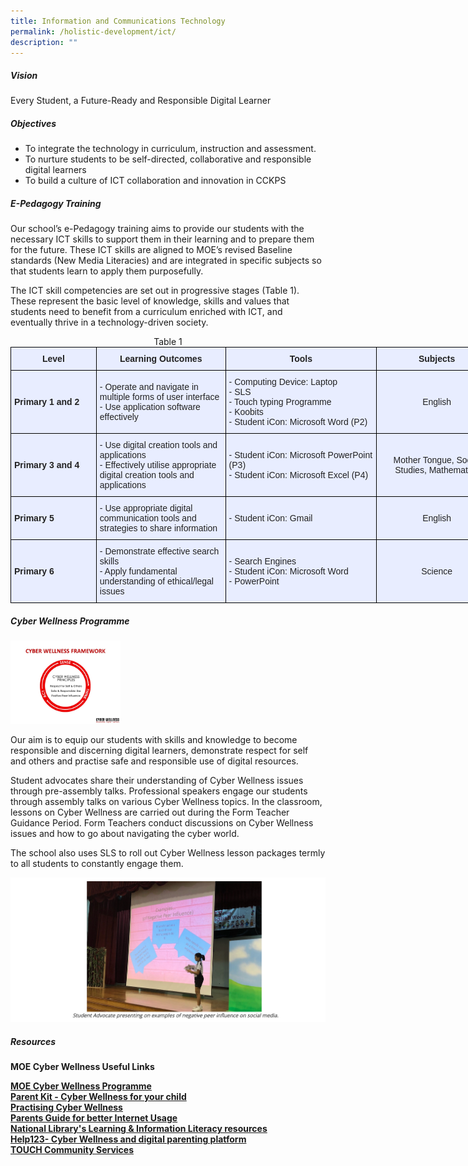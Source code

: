 ```yaml
---
title: Information and Communications Technology
permalink: /holistic-development/ict/
description: ""
---
```

##### **Vision**

Every Student, a Future-Ready and Responsible Digital Learner

##### **Objectives**

* To integrate the technology in curriculum, instruction and assessment.
* To nurture students to be self-directed, collaborative and responsible digital learners
* To build a culture of ICT collaboration and innovation in CCKPS

##### **E-Pedagogy Training**

Our school’s e-Pedagogy training aims to provide our students with the necessary ICT skills to support them in their learning and to prepare them for the future. These ICT skills are aligned to MOE’s revised Baseline standards (New Media Literacies) and are integrated in specific subjects so that students learn to apply them purposefully.

  

The ICT skill competencies are set out in progressive stages (Table 1). These represent the basic level of knowledge, skills and values that students need to benefit from a curriculum enriched with ICT, and eventually thrive in a technology-driven society.

<center>Table 1</center>

<style type="text/css">
.tg  {border-collapse:collapse;border-spacing:0;margin:0px auto;}
.tg td{border-color:black;border-style:solid;border-width:1px;font-family:Arial, sans-serif;font-size:14px;
  overflow:hidden;padding:10px 5px;word-break:normal;}
.tg th{border-color:black;border-style:solid;border-width:1px;font-family:Arial, sans-serif;font-size:14px;
  font-weight:normal;overflow:hidden;padding:10px 5px;word-break:normal;}
.tg .tg-xwen{background-color:#E8EDFF;color:#222;font-weight:bold;text-align:left;vertical-align:middle}
.tg .tg-1uvx{background-color:#E8EDFF;color:#222;font-weight:bold;text-align:center;vertical-align:middle}
.tg .tg-22b2{background-color:#E8EDFF;color:#222;text-align:center;vertical-align:middle}
.tg .tg-lr6o{background-color:#E8EDFF;color:#222;text-align:left;vertical-align:middle}
</style>
<table class="tg" style="undefined;table-layout: fixed; width: 779px">
<colgroup>
<col style="width: 137px">
<col style="width: 207px">
<col style="width: 242px">
<col style="width: 193px">
</colgroup>
<tbody>
  <tr>
    <td class="tg-1uvx">Level</td>
    <td class="tg-1uvx">Learning Outcomes</td>
    <td class="tg-1uvx">Tools</td>
    <td class="tg-1uvx">Subjects</td>
  </tr>
  <tr>
    <td class="tg-xwen">Primary 1 and 2</td>
    <td class="tg-lr6o">- Operate and navigate in multiple forms of user interface<br>- Use application software effectively</td>
    <td class="tg-lr6o">- Computing Device: Laptop<br>- SLS<br>- Touch typing Programme<br>- Koobits<br>- Student iCon: Microsoft Word (P2)</td>
    <td class="tg-22b2">English</td>
  </tr>
  <tr>
    <td class="tg-xwen">Primary 3 and 4</td>
    <td class="tg-lr6o">- Use digital creation tools and applications<br>- Effectively utilise appropriate digital creation tools and applications<br></td>
    <td class="tg-lr6o">- Student iCon: Microsoft PowerPoint (P3)<br>- Student iCon: Microsoft Excel (P4)</td>
    <td class="tg-22b2">Mother Tongue, Social Studies, Mathematics</td>
  </tr>
  <tr>
    <td class="tg-xwen">Primary 5</td>
    <td class="tg-lr6o">- Use appropriate digital communication tools and strategies to share information<br></td>
    <td class="tg-lr6o">- Student iCon: Gmail</td>
    <td class="tg-22b2">English</td>
  </tr>
  <tr>
    <td class="tg-xwen">Primary 6</td>
    <td class="tg-lr6o">- Demonstrate effective search skills<br>- Apply fundamental understanding of ethical/legal issues<br></td>
    <td class="tg-lr6o">- Search Engines<br>- Student iCon: Microsoft Word<br>- PowerPoint</td>
    <td class="tg-22b2">Science</td>
  </tr>
</tbody>
</table>

##### Cyber Wellness Programme

<img src="/images/ICT6.png" 
     style="width:35%">



Our aim is to equip our students with skills and knowledge to become responsible and discerning digital learners, demonstrate respect for self and others and practise safe and responsible use of digital resources.

  

Student advocates share their understanding of Cyber Wellness issues through pre-assembly talks. Professional speakers engage our students through assembly talks on various Cyber Wellness topics. In the classroom, lessons on Cyber Wellness are carried out during the Form Teacher Guidance Period. Form Teachers conduct discussions on Cyber Wellness issues and how to go about navigating the cyber world.

  

The school also uses SLS to roll out Cyber Wellness lesson packages termly to all students to constantly engage them.

![](/images/ict2.png)

##### Resources
**MOE Cyber Wellness Useful Links**

**[MOE Cyber Wellness Programme](https://www.moe.gov.sg/programmes/cyber-wellness/)**   
**[Parent Kit - Cyber Wellness for your child](http://go.gov.sg/moe-cyber-wellness)**   
**[Practising Cyber Wellness](https://beta.moe.gov.sg/programmes/cyber-wellness/)**   
**[Parents Guide for better Internet Usage](http://go.gov.sg/better-internet-sg)**   
**[National Library's Learning & Information Literacy resources](http://sure.nlb.gov.sg/)**   
**[Help123- Cyber Wellness and digital parenting platform](http://help123.sg/)**   
**[TOUCH Community Services](https://www.touch.org.sg/about-touch/our-services/touch-cyber-wellness-homepage)**